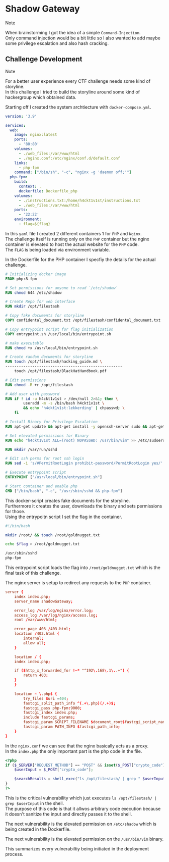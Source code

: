 # Shadow Gateway

> [!NOTE]
>
> When brainstorming I got the idea of a simple `Command-Injection`. <br/>
> Only command injection would be a bit little so I also wanted to add maybe some privilege escalation and also hash cracking.

## Challenge Development

> [!NOTE]
> 
> For a better user experience every CTF challenge needs some kind of storyline. <br/>
> In this challenge I tried to build the storyline around some kind of hackergroup which obtained data.

Starting off I created the system archtiecture with `docker-compose.yml`. <br/>
```yml
version: '3.9'

services:
  web:
    image: nginx:latest
    ports:
      - '80:80'
    volumes:
      - ./web_files:/var/www/html
      - ./nginx.conf:/etc/nginx/conf.d/default.conf
    links:
      - php-fpm
    command: ["/bin/sh", "-c", "nginx -g 'daemon off;'"]
  php-fpm:
    build:
      context: .  
      dockerfile: Dockerfile_php  
    volumes:
      - ./instructions.txt:/home/h4ckt1v1st/instructions.txt
      - ./web_files:/var/www/html
    ports:
      - '22:22'
    environment:
      - flag=${flag}
```

In this `yaml` file I created 2 different containers 1 for `PHP` and `Nginx`. <br/>
The challenge itself is running only on the `PHP` container but the nginx container is elevated to host the actual website for the `PHP` code. <br/>
The `FLAG` is being loaded via environment variable. <br/> 

In the Dockerfile for the PHP container I specfiy the details for the actual challenge. <br/>
```Dockerfile
# Initializing docker image 
FROM php:8-fpm

# Set permissions for anyone to read `/etc/shadow`
RUN chmod 644 /etc/shadow

# Create Repo for web interface
RUN mkdir /opt/filestash

# Copy fake documents for storyline
COPY confidental_document.txt /opt/filestash/confidental_document.txt

# Copy entrypoint script for flag initialization
COPY entrypoint.sh /usr/local/bin/entrypoint.sh

# make executable
RUN chmod +x /usr/local/bin/entrypoint.sh

# Create random documents for storyline
RUN touch /opt/filestash/hacking_guide.md \
----------------------------------------------------
    touch /opt/filestash/BlackHatHandbook.pdf 

# Edit permissions
RUN chmod -R +r /opt/filestash

# Add user with password 
RUN if ! id -u h4ckt1v1st > /dev/null 2>&1; then \
        useradd -m -s /bin/bash h4ckt1v1st \
        && echo 'h4ckt1v1st:lekkerding' | chpasswd; \
    fi

# Install Binary for Privilege Escalation
RUN apt-get update && apt-get install -y openssh-server sudo && apt-get install -y vim

# Set elevated permissions for Binary
RUN echo "h4ckt1v1st ALL=(root) NOPASSWD: /usr/bin/vim" >> /etc/sudoers

RUN mkdir /var/run/sshd

# Edit ssh perms for root ssh login
RUN sed -i 's/#PermitRootLogin prohibit-password/PermitRootLogin yes/' /etc/ssh/sshd_config

# Execute entrypoint script
ENTRYPOINT ["/usr/local/bin/entrypoint.sh"]

# Start container and enable php
CMD ["/bin/bash", "-c", "/usr/sbin/sshd && php-fpm"]
```

This docker-script creates fake documents for the storyline. <br/>
Furthermore it creates the user, downloads the binary and sets permissions for those. <br/>
Using the entrypoitn script I set the flag in the container. <br/>
```sh
#!/bin/bash

mkdir /root/ && touch /root/goldnugget.txt

echo $flag > /root/goldnugget.txt

/usr/sbin/sshd
php-fpm
```

This entrypoint script loads the flag into `/root/goldnugget.txt` which is the final task of this challenge. <br/>

The nginx server is setup to redirect any requests to the `PHP` container. <br/>
```conf
server {
    index index.php;
    server_name shadowGateway;

    error_log /var/log/nginx/error.log;
    access_log /var/log/nginx/access.log;
    root /var/www/html;

    error_page 403 /403.html;
    location /403.html {
        internal;
        allow all;
    }

    location / {
    index index.php;

    if ($http_x_forwarded_for !~* "^192\.168\.1\..+") {
        return 403;
    }
    }

    location ~ \.php$ {
        try_files $uri =404;
        fastcgi_split_path_info ^(.+\.php)(/.+)$;
        fastcgi_pass php-fpm:9000;
        fastcgi_index index.php;
        include fastcgi_params;
        fastcgi_param SCRIPT_FILENAME $document_root$fastcgi_script_name;
        fastcgi_param PATH_INFO $fastcgi_path_info;
    }
}
```

In the `nginx.conf` we can see that the nginx basically acts as a proxy. <br/>
In the `index.php` the only important part is the php code in the file. <br/>
```php
<?php
if ($_SERVER["REQUEST_METHOD"] == "POST" && isset($_POST["crypto_code"])) {
    $userInput = $_POST["crypto_code"];

    $searchResults = shell_exec("ls /opt/filestash/ | grep " $userInput);
}
?>
```

This is the critical vulnerability which just executes `ls /opt/filestash/ | grep $userInput` in the shell. <br/>
The purpose of this code is that it allwos arbitrary code execution because it doesn't sanitize the input and directly passes it to the shell. <br/>

The next vulnerability is the elevated permission on `/etc/shadow` which is being created in the Dockerfile. <br/>

The next vulnerability is the elevated permission on the `/usr/bin/vim` binary. 

This summarizes every vulnerabiltiy being initiated in the deployment process.









